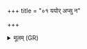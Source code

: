 +++
title = "०१ ययोर् अप्सु न"

+++
<details><summary>मूलम् (GR)</summary>

+++(PSK 20.15.1)+++ययोर् अप्सु न महिमा नदीषु  
प्ररिरिचे प्रदिवि रोचनायाम् ।  
ययोर् अस्त्य् अनुमतिर् भूयिष्ठा  
विष्णुम् अगन् वरुणं पूर्वहूतिः ॥
</details>